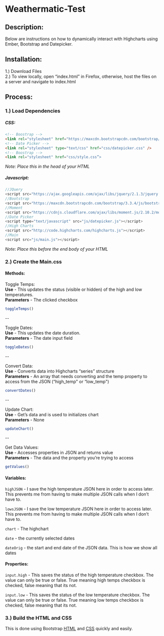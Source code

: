# Weathermatic-Test

Description:
---
Below are instructions on how to dynamically interact with Highcharts using Ember, Bootstrap and Datepicker.

Installation:
---
1.) Download Files  
2.) To view locally, open “index.html” in Firefox, otherwise, host the files on a server and navigate to index.html

Process:
---

### 1.) Load Dependencies  

##### CSS: 
```html
<!-- Boostrap -->
<link rel="stylesheet" href="https://maxcdn.bootstrapcdn.com/bootstrap/3.3.4/css/bootstrap.min.css">
<!-- Date Picker -->
<link rel="stylesheet" type="text/css" href="css/datepicker.css" />
<!-- Boostrap -->
<link rel="stylesheet" href="css/style.css”>
```
*Note: Place this in the head of your HTML*

##### Javascript: 
```javascript
//JQuery
<script src="https://ajax.googleapis.com/ajax/libs/jquery/2.1.3/jquery.min.js"></script>
//Bootstrap
<script src="https://maxcdn.bootstrapcdn.com/bootstrap/3.3.4/js/bootstrap.min.js"></script>
//Moment
<script src="https://cdnjs.cloudflare.com/ajax/libs/moment.js/2.10.2/moment.min.js"></script>
//Date Picker
<script type="text/javascript" src="js/datepicker.js"></script>
//High Charts
<script src="http://code.highcharts.com/highcharts.js"></script>
//Main
<script src="js/main.js"></script>
```
*Note: Place this before the end body of your HTML*

### 2.) Create the Main.css

#### Methods:

Toggle Temps:  
**Use** - This updates the status (visible or hidden) of the high and low temperatures.   
**Parameters** - The clicked checkbox
```javascript
toggleTemps()
```
--

Toggle Dates:    
**Use** - This updates the date duration.   
**Parameters** - The date input field
```javascript
toggleDates()
```
-- 

Convert Data:  
**Use** - Converts data into Highcharts “series” structure  
**Parameters** - An array that needs converting and the temp property to access from the JSON (“high_temp" or “low_temp") 
```javascript
convertDates()
```
--

Update Chart:    
**Use** - Get’s data and is used to initializes chart  
**Parameters** - None
```javascript
updateChart()
```
--

Get Data Values:  
**Use** - Accesses properties in JSON and returns value  
**Parameters** - The data and the property you’re trying to access
```javascript
getValues()
```

#### Variables:

`highJSON` - I save the high temperature JSON here in order to access later. This prevents me from having to make multiple JSON calls when I don’t have to.  

`lowsJSON` - I save the low temperature JSON here in order to access later. This prevents me from having to make multiple JSON calls when I don’t have to.    

`chart` - The highchart  

`date` - the currently selected dates  

`dateOrig` - the start and end date of the JSON data. This is how we show all dates

#### Properties:

`input.high` - This saves the status of the high temperature checkbox. The value can only be true or false. True meaning high temps checkbox is checked, false meaning that its not.  

`input.low` - This saves the status of the low temperature checkbox. The value can only be true or false. True meaning low temps checkbox is checked, false meaning that its not. 


### 3.) Build the HTML and CSS   
This is done using Bootstrap [HTML](http://getbootstrap.com/getting-started/) and [CSS](http://getbootstrap.com/css/) quickly and easily.

